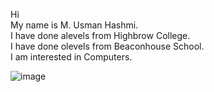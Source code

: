 Hi\
My name is M. Usman Hashmi.\
I have done alevels from Highbrow College.\
I have done olevels from Beaconhouse School.\
I am interested in Computers.

![image](https://rbtechngames.com/wp-content/uploads/2020/11/msi-mech-rx-5700xt-1.png)
